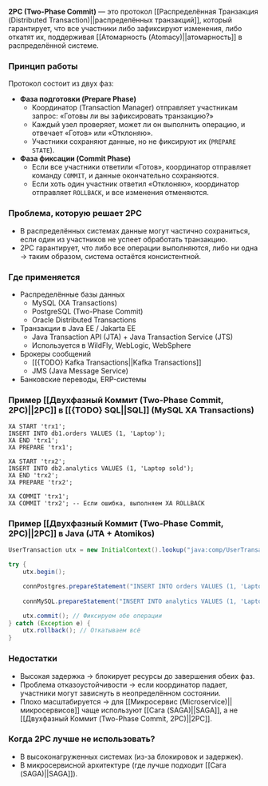 **2PC (Two-Phase Commit)** — это протокол [[Распределённая Транзакция (Distributed Transaction)||распределённых транзакций]], который гарантирует, что все участники либо зафиксируют изменения, либо откатят их, поддерживая [[Атомарность (Atomacy)||атомарность]] в распределённой системе.


### Принцип работы

Протокол состоит из двух фаз:

- **Фаза подготовки (Prepare Phase)**
	- Координатор (Transaction Manager) отправляет участникам запрос: «Готовы ли вы зафиксировать транзакцию?»
	- Каждый узел проверяет, может ли он выполнить операцию, и отвечает «Готов» или «Отклоняю».
	- Участники сохраняют данные, но не фиксируют их (`PREPARE STATE`).
- **Фаза фиксации (Commit Phase)**
	- Если все участники ответили «Готов», координатор отправляет команду `COMMIT`, и данные окончательно сохраняются.
	- Если хоть один участник ответил «Отклоняю», координатор отправляет `ROLLBACK`, и все изменения отменяются.


### Проблема, которую решает 2PC

- В распределённых системах данные могут частично сохраниться, если один из участников не успеет обработать транзакцию.
- 2PC гарантирует, что либо все операции выполняются, либо ни одна → таким образом, система остаётся консистентной.


### Где применяется

- Распределённые базы данных
	- MySQL (XA Transactions)
	- PostgreSQL (Two-Phase Commit)
	- Oracle Distributed Transactions
- Транзакции в Java EE / Jakarta EE
	- Java Transaction API (JTA) + Java Transaction Service (JTS)
	- Используется в WildFly, WebLogic, WebSphere
- Брокеры сообщений
	- [[{TODO} Kafka Transactions||Kafka Transactions]]
	- JMS (Java Message Service)
- Банковские переводы, ERP-системы


### Пример [[Двухфазный Коммит (Two-Phase Commit, 2PC)||2PC]] в [[{TODO} SQL||SQL]] (MySQL XA Transactions)

```mysql
XA START 'trx1';
INSERT INTO db1.orders VALUES (1, 'Laptop');
XA END 'trx1';
XA PREPARE 'trx1';

XA START 'trx2';
INSERT INTO db2.analytics VALUES (1, 'Laptop sold');
XA END 'trx2';
XA PREPARE 'trx2';

XA COMMIT 'trx1';
XA COMMIT 'trx2'; -- Если ошибка, выполняем XA ROLLBACK
```

### Пример [[Двухфазный Коммит (Two-Phase Commit, 2PC)||2PC]] в Java (JTA + Atomikos)

```java
UserTransaction utx = new InitialContext().lookup("java:comp/UserTransaction");

try {
    utx.begin();

    connPostgres.prepareStatement("INSERT INTO orders VALUES (1, 'Laptop')").executeUpdate();
    
    connMySQL.prepareStatement("INSERT INTO analytics VALUES (1, 'Laptop sold')").executeUpdate();

    utx.commit(); // Фиксируем обе операции
} catch (Exception e) {
    utx.rollback(); // Откатываем всё
}
```


### Недостатки

- Высокая задержка → блокирует ресурсы до завершения обеих фаз.
- Проблема отказоустойчивости → если координатор падает, участники могут зависнуть в неопределённом состоянии.
- Плохо масштабируется → для [[Микросервис (Microservice)||микросервисов]] чаще используют [[Сага (SAGA)||SAGA]], а не [[Двухфазный Коммит (Two-Phase Commit, 2PC)||2PC]].


### Когда 2PC лучше не использовать?

- В высоконагруженных системах (из-за блокировок и задержек).
- В микросервисной архитектуре (где лучше подходит [[Сага (SAGA)||SAGA]]).